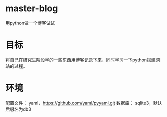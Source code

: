 # master-blog
用python做一个博客试试

# 目标
将自己在研究生阶段学的一些东西用博客记录下来，同时学习一下python搭建网站的过程。

# 环境
配置文件： yaml，https://github.com/yaml/pyyaml.git
数据库： sqlite3，默认后缀名为db3
